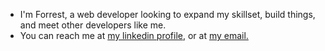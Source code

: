 - I'm Forrest, a web developer looking to expand my skillset, build things, and meet other developers like me. 
- You can reach me at [my linkedin profile](https://www.linkedin.com/in/forrest-mullenax/), or at [my email.](fcmbox2@gmail.com)

